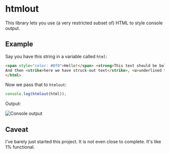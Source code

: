 # htmlout

This library lets you use (a very restricted subset of) HTML to style console output.

## Example

Say you have this string in a variable called `html`:

```html
<span style="color: #0f0">Hello!</span> <strong>This text should be bold.</strong>
And then <strike>here we have struck-out text</strike>, <u>underlined text</u>, etc.
</html>
```

Now we pass that to `htmlout`:

```javascript
console.log(htmlout(html));
```

Output:

![Console output](http://i.imgur.com/cqBE08b.png)

## Caveat

I've barely just started this project. It is not even close to complete. It's like 1% functional.

